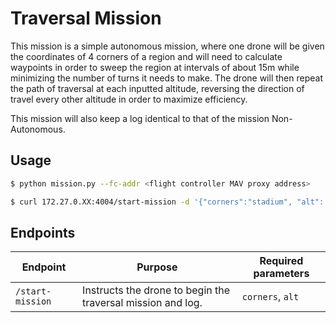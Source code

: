 # Traversal Mission

This mission is a simple autonomous mission, where one drone will be given the coordinates of 4 corners of a region and will need to calculate waypoints in order to sweep the region at intervals of about 15m while minimizing the number of turns it needs to make. The drone will then repeat the path of traversal at each inputted altitude, reversing the direction of travel every other altitude in order to maximize efficiency.

This mission will also keep a log identical to that of the mission Non-Autonomous.

## Usage

```bash
$ python mission.py --fc-addr <flight controller MAV proxy address>
```

```bash
$ curl 172.27.0.XX:4004/start-mission -d '{"corners":"stadium", "alt": [<altitude values>]}'
```

## Endpoints

|Endpoint|Purpose|Required parameters|
|-|-|-|
|`/start-mission`|Instructs the drone to begin the traversal mission and log.|`corners`, `alt`|
